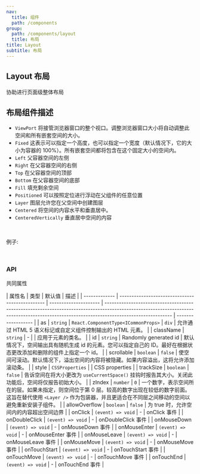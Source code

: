 ```yaml
---
nav:
  title: 组件
  path: /components
group:
  path: /components/layout
  title: 布局
title: Layout
subtitle: 布局
---
```


## Layout 布局

协助进行页面级整体布局

## 布局组件描述

- `ViewPort` 将接管浏览器窗口的整个视口。调整浏览器窗口大小将自动调整此空间和所有嵌套空间的大小。
- `Fixed` 这表示可以指定一个高度，也可以指定一个宽度（默认情况下，它的大小为容器的 100%）。所有嵌套空间都将包含在这个固定大小的空间内。
- `Left` 父容器空间的左侧
- `Right` 在父容器空间的右侧
- `Top` 在父容器空间的顶部
- `Bottom` 在父容器空间的底部
- `Fill` 填充剩余空间
- `Positioned` 可以按照定位进行浮动在父组件的任意位置
- `Layer` 图层允许您在父空间中创建图层
- `Centered` 将空间的内容水平和垂直居中。
- `CenteredVertically` 垂直居中空间的内容

<br />

例子:

<code src="./__demo__/simple_layout.tsx"></code>
<code src="./__demo__/split_up_and_down.tsx"></code>

<br />

### API

共同属性

| 属性名        | 类型                                            | 默认值                | 描述                                                                                                                                                                                     |
| ------------- | ----------------------------------------------- | --------------------- | ---------------------------------------------------------------------------------------------------------------------------------------------------------------------------------------- | ------------------ |
| as            | `string` \| `React.ComponentType<ICommonProps>` | `div`                 | 允许通过 HTML 5 语义标记或自定义组件控制输出的 HTML 元素。                                                                                                                               |
| className     | `string`                                        | -                     |                                                                                                                                                                                          | 应用于元素的类名。 |
| id            | `string`                                        | Randomly generated id | 默认情况下，空间输出具有随机生成 id 的元素。您可以指定自己的 ID。最好在根据状态更改添加和删除的组件上指定一个 id。                                                                       |
| scrollable    | `boolean`                                       | `false`               | 使空间可滚动。默认情况下，溢出空间的内容将被隐藏。如果内容溢出，这将允许添加滚动条。                                                                                                     |
| style         | `CSSProperties`                                 |                       | CSS properties                                                                                                                                                                           |
| trackSize     | `boolean`                                       | `false`               | 告诉空间在将大小更改为 `useCurrentSpace()` 挂钩时报告其大小。关闭此功能后，空间将仅报告初始大小。                                                                                        |
| zIndex        | `number`                                        | `0`                   | 一个数字，表示空间所在的层。如果未指定，则空间位于第 0 层。较高的数字出现在较低的数字前面。这旨在替代使用 `<Layer />` 作为包装器，并且更适合在不同层之间移动的空间以避免重新安装子组件。 |
| allowOverflow | `boolean`                                       | `false`               | 为 true 时，允许空间内的内容超出空间边界                                                                                                                                                 |
| onClick       | `(event) => void`                               | -                     | onClick 事件                                                                                                                                                                             |
| onDoubleClick | `(event) => void`                               | -                     | onDoubleClick 事件                                                                                                                                                                       |
| onMouseDown   | `(event) => void`                               | -                     | onMouseDown 事件                                                                                                                                                                         |
| onMouseEnter  | `(event) => void`                               | -                     | onMouseEnter 事件                                                                                                                                                                        |
| onMouseLeave  | `(event) => void`                               | -                     | onMouseLeave 事件                                                                                                                                                                        |
| onMouseMove   | `(event) => void`                               | -                     | onMouseMove 事件                                                                                                                                                                         |
| onTouchStart  | `(event) => void`                               | -                     | onTouchStart 事件                                                                                                                                                                        |
| onTouchMove   | `(event) => void`                               | -                     | onTouchMove 事件                                                                                                                                                                         |
| onTouchEnd    | `(event) => void`                               | -                     | onTouchEnd 事件                                                                                                                                                                          |
